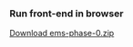 ### Run front-end in browser

[Download ems-phase-0.zip](https://github.com/Ranjitha75388/Tomcat/releases/download/v1.0/ems-phase-0.zip)


